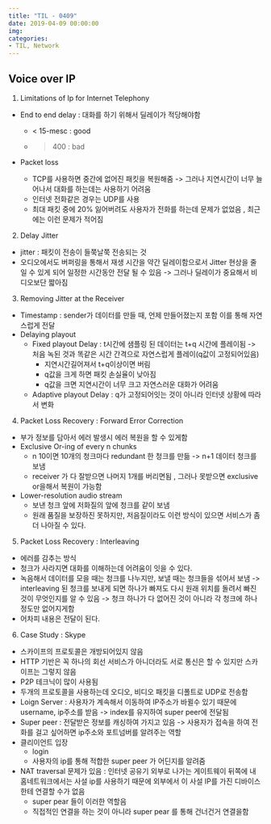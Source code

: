 ```yaml
---
title: "TIL - 0409"
date: 2019-04-09 00:00:00
img:
categories:
- TIL, Network
---
```


## Voice over IP

1. Limitations of Ip for Internet Telephony
- End to end delay : 대화를 하기 위해서 딜레이가 적당해야함
    - < 15-mesc : good
    - > 400 : bad

- Packet loss
    - TCP를 사용하면 중간에 없어진 패킷을 복원해줌 -> 그러나 지연시간이 너무 늘어나서 대화를 하는데는 사용하기 어려움
    - 인터넷 전화같은 경우는 UDP를 사용
    - 최대 패킷 중에 20% 잃어버려도 사용자가 전화를 하는데 문제가 없었음 , 최근에는 이런 문제가 적어짐

2. Delay Jitter
- jitter : 패킷이 전송이 들쭉날쭉 전송되는 것
- 오디오에서도 버퍼링을 통해서 재생 시간을 약간 딜레이함으로서 Jitter 현상을 줄일 수 있게 되어 일정한 시간동안 전달 될 수 있음 -> 그러나 딜레이가 중요해서 비디오보단 짧아짐

3. Removing Jitter at the Receiver
- Timestamp : sender가 데이터를 만들 때, 언제 만들어졌는지 포함 이를 통해 자연스럽게 전달
- Delaying playout
    - Fixed playout Delay : t시간에 샘플링 된 데이터는 t+q 시간에 플레이됨 -> 처음 녹된 것과 똑같은 시간 간격으로 자연스럽게 플레이(q값이 고정되어있음)
        - 지연시간길어져서 t+q이상이면 버림
        - q값을 크게 하면 패킷 손실율이 낮아짐
        - q값을 크면 지연시간이 너무 크고 자연스러운 대화가 어려움
    - Adaptive playout Delay : q가 고정되어잇는 것이 아니라 인터넷 상황에 따라서 변화

4. Packet Loss Recovery : Forward Error Correction
- 부가 정보를 담아서 에러 발생시 에러 복원을 할 수 있게함
- Exclusive Or-ing of every n chunks
    - n 10이면 10개의 청크마다 redundant 한 청크를 만듦 -> n+1 데이터 청크를 보냄
    - receiver 가 다 잘받으면 나머지 1개를 버리면됨 , 그러나 못받으면 exclusive or을해서 복원이 가능함
- Lower-resolution audio stream
    - 보낸 청크 앞에 저화질의 앞에 청크를 같이 보냄
    - 원래 품질을 보장하진 못하지만, 저음질이라도 이런 방식이 있으면 서비스가 좀더 나아질 수 있다.

5. Packet Loss Recovery : Interleaving
- 에러를 감추는 방식
- 청크가 사라지면 대화를 이해하는데 어려움이 잇을 수 있다.
- 녹음해서 데이터를 모을 때는 청크를 나누지만, 보낼 때는 청크들을 섞어서 보냄 -> interleaving 된 청크를 보내게 되면 하나가 빠져도 다시 원래 위치를 돌려서 빠진 것이 무엇인지를 알 수 있음 -> 청크 하나가 다 없어진 것이 아니라 각 청크에 하나정도만 없어지게함
- 어차피 내용은 전달이 된다.

6. Case Study : Skype
- 스카이프의 프로토콜은 개방되어있지 않음
- HTTP 기반은 꼭 하나의 회선 서비스가 아니더라도 서로 통신은 할 수 있지만 스카이프는 그렇지 않음
- P2P 테크닉이 많이 사용됨
- 두개의 프로토콜을 사용하는데 오디오, 비디오 패킷을 디폴트로 UDP로 전송함
- Loign Server : 사용자가 계속해서 이동하여 IP주소가 바뀔수 있기 때문에 username, ip주소를 받음 -> index를 유지하여 super peer에 전달됨
- Super peer : 전달받은 정보를 캐싱하여 가지고 있음 -> 사용자가 접속을 하여 전화를 걸고 싶어하면 ip주소와 포트넘버를 알려주는 역할
- 클리이언트 입장  
    - login
    - 사용자의 ip를 통해 적합한 super peer 가 어딘지를 알려줌
- NAT traversal 문제가 있음 : 인터넷 공유기 외부로 나가는 게이트웨이 뒤쪽에 내홈네트워크에서는 사설 ip를 사용하기 때문에 외부에서 이 사설 IP를 가진 디바이스한테 연결할 수가 없음
    - super pear 들이 이러한 역할음
    - 직접적인 연결을 하는 것이 아니라 super pear 를 통해 건너건거 연결을함
